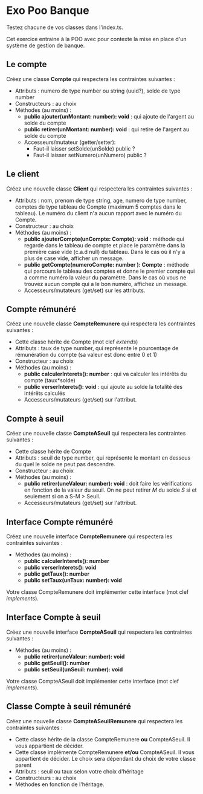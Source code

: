 # Exo Poo Banque

Testez chacune de vos classes dans l'index.ts.

Cet exercice entraine à la POO avec pour contexte la mise en place d'un système de gestion de banque.

## Le compte

Créez une classe **Compte** qui respectera les contraintes suivantes :

- Attributs : numero de type number ou string (uuid?), solde de type number
- Constructeurs : au choix
- Méthodes (au moins) :
  - **public ajouter(unMontant: number): void** : qui ajoute de l'argent au solde du compte
  - **public retirer(unMontant: number): void** : qui retire de l'argent au solde du compte
  - Accesseurs/mutateur (getter/setter):
    - Faut-il laisser setSolde(unSolde) public ?
    - Faut-il laisser setNumero(unNumero) public ?

## Le client

 Créez une nouvelle classe **Client** qui respectera les contraintes suivantes :

- Attributs : nom, prenom de type string, age, numero de type number, comptes de type tableau de Compte (maximum 5 comptes dans le tableau). Le numéro du client n'a aucun rapport avec le numéro du Compte.
- Constructeur : au choix
- Méthodes (au moins) :
  - **public ajouterCompte(unCompte: Compte): void** : méthode qui regarde dans le tableau de compte et place le paramètre dans la première case vide (c.a.d null) du tableau. Dans le cas où il n'y a plus de case vide, afficher un message.
  - **public getCompte(numeroCompte: number ): Compte** : méthode qui parcours le tableau des comptes et donne le premier compte qui a comme numéro la valeur du paramètre. Dans le cas où vous ne trouvez aucun compte qui a le bon numéro, affichez un message.
  - Accesseurs/mutateurs (get/set) sur les attributs.

## Compte rémunéré

Créez une nouvelle classe **CompteRemunere** qui respectera les contraintes suivantes :

- Cette classe hérite de Compte (mot clef *extends*)
- Attributs : taux de type number, qui représente le pourcentage de rémunération du compte (sa valeur est donc entre 0 et 1)
- Constructeur : au choix
- Méthodes (au moins) :
  - **public calculerInterets(): number** : qui va calculer les intérêts du compte (taux*solde)
  - **public verserInterets(): void** : qui ajoute au solde la totalité des intérêts calculés
  - Accesseurs/mutateurs (get/set) sur l'attribut.

## Compte à seuil

 Créez une nouvelle classe **CompteASeuil** qui respectera les contraintes suivantes :

- Cette classe hérite de Compte
- Attributs : seuil de type number, qui représente le montant en dessous du quel le solde ne peut pas descendre.
- Constructeur : au choix
- Méthodes (au moins) :
  - **public retirer(uneValeur: number): void** : doit faire les vérifications en fonction de la valeur du seuil. On ne peut retirer *M* du solde *S* si et seulement si on a S-M > Seuil.
  - Accesseurs/mutateurs (get/set) sur l'attribut.

## Interface Compte rémunéré

 Créez une nouvelle interface **CompteRemunere** qui respectera les contraintes suivantes :

- Méthodes (au moins) :
  - **public calculerInterets(): number**
  - **public verserInterets(): void**
  - **public getTaux(): number**
  - **public setTaux(unTaux: number): void**

Votre classe CompteRemunere doit implémenter cette interface (mot clef *implements*).

## Interface Compte à seuil

 Créez une nouvelle interface **CompteASeuil** qui respectera les contraintes suivantes :

- Méthodes (au moins) :
  - **public retirer(uneValeur: number): void**
  - **public getSeuil(): number**
  - **public setSeuil(unSeuil: number): void**

Votre classe CompteASeuil doit implémenter cette interface (mot clef *implements*).

## Classe Compte à seuil rémunéré

 Créez une nouvelle classe **CompteASeuilRemunere** qui respectera les contraintes suivantes :

- Cette classe hérite de la classe CompteRemunere **ou** CompteASeuil. Il vous appartient de décider.
- Cette classe implémente CompteRemunere **et/ou** CompteASeuil. Il vous appartient de décider. Le choix sera dépendant du choix de votre classe parent
- Attributs : seuil ou taux selon votre choix d'héritage
- Constructeurs : au choix
- Méthodes en fonction de l'héritage.